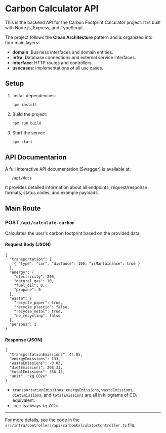 # Carbon Calculator API

This is the backend API for the Carbon Footprint Calculator project. It is built with Node.js, Express, and TypeScript.

The project follows the **Clean Architecture** pattern and is organized into four main layers:

- **domain**: Business interfaces and domain entities.
- **infra**: Database connections and external service interfaces.
- **interface**: HTTP routes and controllers.
- **usecases**: Implementations of all use cases.


## Setup

1. Install dependencies:
   ```bash
   npm install
   ```
2. Build the project:
   ```bash
   npm run build
   ```
3. Start the server:
   ```bash
   npm start
   ```
## API Documentarion

A full interactive API documentation (Swagger) is available at:

 ```
    /api/docs
 ```
 It provides detailed information about all endpoints, request/response formats, status codes, and example payloads.

## Main Route

### POST `/api/calculate-carbon`

Calculates the user's carbon footprint based on the provided data.

#### Request Body (JSON)
```
{
  "transportation": [
    { "type": "car", "distance": 100, "isMantainance": true }
  ],
  "energy": {
    "electricity": 200,
    "natural_gas": 10,
    "fuel_oil": 0,
    "propane": 0
  },
  "waste": {
    "recycle_paper": true,
    "recycle_plastic": false,
    "recycle_metal": true,
    "no_recycling": false
  },
  "persons": 1
}
```

#### Response (JSON)
```
{
  "transportationEmissions": 44.85,
  "energyEmissions": 133,
  "wasteEmissions": -0.03,
  "dietEmissions": 208.33,
  "totalEmissions": 386.15,
  "unit": "kg CO2e"
}
```

- `transportationEmissions`, `energyEmissions`, `wasteEmissions`, `dietEmissions`, and `totalEmissions` are all in kilograms of CO₂ equivalent.
- `unit` is always `kg CO2e`.

---

For more details, see the code in the `src/infra/controllers/api/carbonCalculatorController.ts` file. 